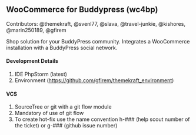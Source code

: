 
## WooCommerce for Buddypress (wc4bp)
Contributors: @themekraft, @svenl77, @slava, @travel-junkie, @kishores, @marin250189, @gfirem

Shop solution for your BuddyPress community. Integrates a WooCommerce installation with a BuddyPress social network.

#### Development Details
1. IDE PhpStorm (latest)
1. Environment (https://github.com/gfirem/themekraft_environment)

#### VCS
1. SourceTree or git with a git flow module
1. Mandatory of use of git flow
1. To create hot-fix use the name convention h-### (help scout number of the ticket) or g-### (github issue number)
